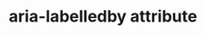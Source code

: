 ---
{
  "title": "aria-labelledby attribute",
  "description": "Identifies the element (or elements) that labels the current element. See related aria-describedby.",
  "category": "aria",
  "keywords": [
    "aria-labelledby attribute"
  ],
  "last_test_date": "2019-01-06",
  "test_results_url": "https://a11ysupport.io/tech/aria/aria-labelledby_attribute",
  "test_url": "https://a11ysupport.io/tech/aria/aria-labelledby_attribute",
  "stats": {
    "dragon_win": {
      "chrome": {
        "76-77": "u"
      }
    },
    "jaws": {
      "chrome": {
        "92": "a"
      },
      "edge": {
        "92": "a"
      },
      "ie": {
        "11-11.134": "y"
      },
      "firefox": {
        "66-79": "a"
      }
    },
    "narrator": {
      "edge": {
        "44-84": "a"
      }
    },
    "nvda": {
      "chrome": {
        "92": "y"
      },
      "edge": {
        "92": "y"
      },
      "firefox": {
        "67-79": "a"
      }
    },
    "va_and": {
      "and_chr": {
        "77": "a"
      }
    },
    "vc_macos": {
      "safari": {
        "13.0.2": "a"
      }
    },
    "vo_ios": {
      "ios_saf": {
        "12.3-13.6": "a"
      }
    },
    "vo_macos": {
      "safari": {
        "12.1.1-13.1.2": "a"
      }
    },
    "talkback": {
      "and_chr": {
        "75-84": "a"
      }
    },
    "orca": {
      "firefox": {
        "69-79": "a"
      }
    },
    "vc_ios": {
      "ios_saf": {
        "13.0-13.1": "a"
      }
    },
    "wsr": {
      "edge": {
        "44": "a"
      },
      "chrome": {
        "77": "a"
      }
    }
  },
  "links": {
    "ARIA spec for aria-labelledby": "https://www.w3.org/TR/wai-aria-1.1/#aria-labelledby"
  }
}
---